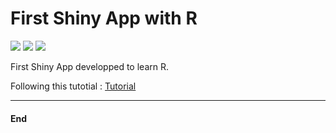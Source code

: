 # First Shiny App with R

![](https://img.shields.io/github/issues/MaxTeiger/first_r_app) ![](https://img.shields.io/github/forks/MaxTeiger/first_r_app) ![](https://img.shields.io/github/stars/MaxTeiger/first_r_app) 

First Shiny App developped to learn R.

Following this tutotial : 
[Tutorial](https://shiny.rstudio.com/tutorial/written-tutorial/)

---
#### End